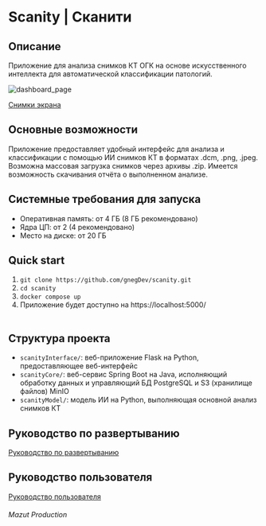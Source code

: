 # Scanity | Сканити

## Описание
Приложение для анализа снимков КТ ОГК на основе искусственного интеллекта для автоматической классификации патологий.

<img alt="dashboard_page" src="https://github.com/user-attachments/assets/09a0e691-dc4c-4304-bbdd-e0c630337f50" />

[Снимки экрана](https://github.com/gnegDev/scanity/wiki/%D0%A1%D0%BD%D0%B8%D0%BC%D0%BA%D0%B8-%D1%8D%D0%BA%D1%80%D0%B0%D0%BD%D0%B0)


## Основные возможности
Приложение предоставляет удобный интерфейс для анализа и классификации с помощью ИИ снимков КТ в форматах .dcm, .png, .jpeg. Возможна массовая загрузка снимков через архивы .zip. Имеется возможность скачивания отчёта о выполненном анализе.

## Системные требования для запуска
* Оперативная память: от 4 ГБ (8 ГБ рекомендовано)
* Ядра ЦП: от 2 (4 рекомендовано)
* Место на диске: от 20 ГБ

## Quick start
1. ```git clone https://github.com/gnegDev/scanity.git```
2. ```cd scanity```
3. ```docker compose up```
4. Приложение будет доступно на https://localhost:5000/
<br/><br/>

## Структура проекта
* ```scanityInterface/```: веб-приложение Flask на Python, предоставляющее веб-интерфейс
* ```scanityCore/```: веб-сервис Spring Boot на
Java, исполняющий обработку данных и управляющий БД PostgreSQL и S3 (хранилище файлов) MinIO
* ```scanityModel/```: модель ИИ на Python, выполняющая основной анализ снимков КТ

## Руководство по развертыванию
[Руководство по развертыванию](https://github.com/gnegDev/scanity/wiki/%D0%A0%D1%83%D0%BA%D0%BE%D0%B2%D0%BE%D0%B4%D1%81%D1%82%D0%B2%D0%BE-%D0%BF%D0%BE-%D1%80%D0%B0%D0%B7%D0%B2%D0%B5%D1%80%D1%82%D1%8B%D0%B2%D0%B0%D0%BD%D0%B8%D1%8E)

## Руководство пользователя
[Руководство пользователя](https://github.com/gnegDev/scanity/wiki/%D0%A0%D1%83%D0%BA%D0%BE%D0%B2%D0%BE%D0%B4%D1%81%D1%82%D0%B2%D0%BE-%D0%BF%D0%BE%D0%BB%D1%8C%D0%B7%D0%BE%D0%B2%D0%B0%D1%82%D0%B5%D0%BB%D1%8F)

###### Mazut Production
